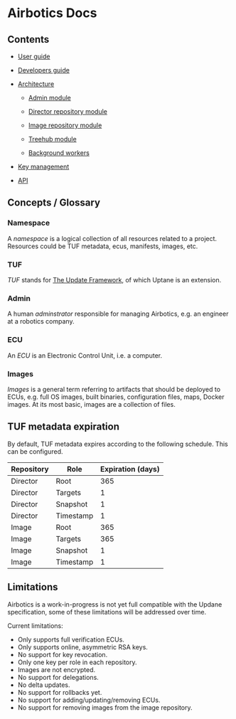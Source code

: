# Airbotics Docs


## Contents

- [User guide](user-guide.md)

- [Developers guide](developers-guide.md)

- [Architecture](architecture.md)

    - [Admin module](modules/admin.md)

    - [Director repository module](modules/director-repository.md)

    - [Image repository module](modules/image-repository.md)

    - [Treehub module](modules/treehub.md)

    - [Background workers](modules/background-workers.md)

- [Key management](key-management.md)

- [API](api.md)


## Concepts / Glossary

### Namespace

A _namespace_ is a logical collection of all resources related to a project. Resources could be TUF metadata, ecus, manifests, images, etc.

### TUF

_TUF_ stands for [The Update Framework](https://theupdateframework.com/), of which Uptane is an extension.

### Admin

A human _adminstrator_ responsible for managing Airbotics, e.g. an engineer at a robotics company.

### ECU

An _ECU_ is an Electronic Control Unit, i.e. a computer.

### Images

_Images_ is a general term referring to artifacts that should be deployed to ECUs, e.g. full OS images, built binaries, configuration files, maps, Docker images. At its most basic, images are a collection of files.


## TUF metadata expiration

By default, TUF metadata expires according to the following schedule. This can be configured.

| Repository | Role      | Expiration (days) |
| ---------- | --------- | ----------------- |
| Director   | Root      | 365               |
| Director   | Targets   | 1                 |
| Director   | Snapshot  | 1                 |
| Director   | Timestamp | 1                 |
| Image      | Root      | 365               |
| Image      | Targets   | 365               |
| Image      | Snapshot  | 1                 |
| Image      | Timestamp | 1                 |


## Limitations

Airbotics is a work-in-progress is not yet full compatible with the Updane specification, some of these limitations will be addressed over time. 

Current limitations:
- Only supports full verification ECUs.
- Only supports online, asymmetric RSA keys.
- No support for key revocation.
- Only one key per role in each repository.
- Images are not encrypted.
- No support for delegations.
- No delta updates.
- No support for rollbacks yet.
- No support for adding/updating/removing ECUs.
- No support for removing images from the image repository.
